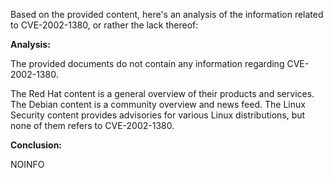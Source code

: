 Based on the provided content, here's an analysis of the information related to CVE-2002-1380, or rather the lack thereof:

**Analysis:**

The provided documents do not contain any information regarding CVE-2002-1380.

The Red Hat content is a general overview of their products and services. The Debian content is a community overview and news feed. The Linux Security content provides advisories for various Linux distributions, but none of them refers to CVE-2002-1380.

**Conclusion:**

NOINFO